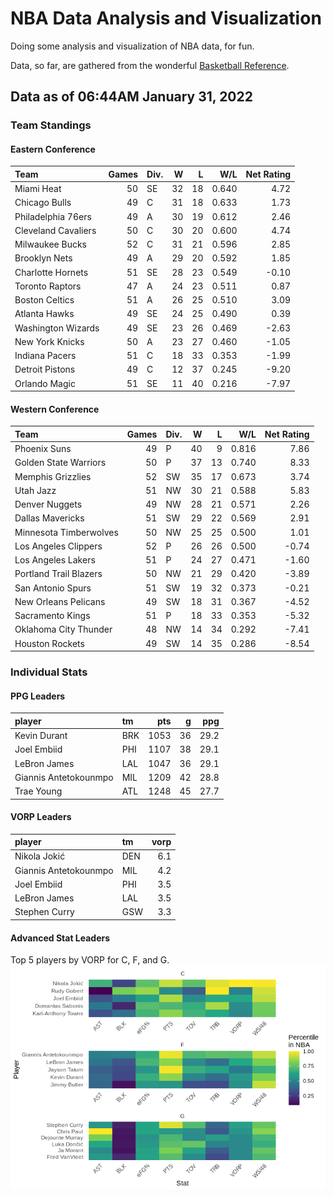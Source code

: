 # NBA Data Analysis and Visualization

Doing some analysis and visualization of NBA data, for fun.

Data, so far, are gathered from the wonderful [Basketball
Reference](https://www.basketball-reference.com/).

## Data as of 06:44AM January 31, 2022

### Team Standings

#### Eastern Conference

| Team                | Games | Div. |  W |  L |   W/L | Net Rating |
| :------------------ | ----: | :--- | -: | -: | ----: | ---------: |
| Miami Heat          |    50 | SE   | 32 | 18 | 0.640 |       4.72 |
| Chicago Bulls       |    49 | C    | 31 | 18 | 0.633 |       1.73 |
| Philadelphia 76ers  |    49 | A    | 30 | 19 | 0.612 |       2.46 |
| Cleveland Cavaliers |    50 | C    | 30 | 20 | 0.600 |       4.74 |
| Milwaukee Bucks     |    52 | C    | 31 | 21 | 0.596 |       2.85 |
| Brooklyn Nets       |    49 | A    | 29 | 20 | 0.592 |       1.85 |
| Charlotte Hornets   |    51 | SE   | 28 | 23 | 0.549 |     \-0.10 |
| Toronto Raptors     |    47 | A    | 24 | 23 | 0.511 |       0.87 |
| Boston Celtics      |    51 | A    | 26 | 25 | 0.510 |       3.09 |
| Atlanta Hawks       |    49 | SE   | 24 | 25 | 0.490 |       0.39 |
| Washington Wizards  |    49 | SE   | 23 | 26 | 0.469 |     \-2.63 |
| New York Knicks     |    50 | A    | 23 | 27 | 0.460 |     \-1.05 |
| Indiana Pacers      |    51 | C    | 18 | 33 | 0.353 |     \-1.99 |
| Detroit Pistons     |    49 | C    | 12 | 37 | 0.245 |     \-9.20 |
| Orlando Magic       |    51 | SE   | 11 | 40 | 0.216 |     \-7.97 |

#### Western Conference

| Team                   | Games | Div. |  W |  L |   W/L | Net Rating |
| :--------------------- | ----: | :--- | -: | -: | ----: | ---------: |
| Phoenix Suns           |    49 | P    | 40 |  9 | 0.816 |       7.86 |
| Golden State Warriors  |    50 | P    | 37 | 13 | 0.740 |       8.33 |
| Memphis Grizzlies      |    52 | SW   | 35 | 17 | 0.673 |       3.74 |
| Utah Jazz              |    51 | NW   | 30 | 21 | 0.588 |       5.83 |
| Denver Nuggets         |    49 | NW   | 28 | 21 | 0.571 |       2.26 |
| Dallas Mavericks       |    51 | SW   | 29 | 22 | 0.569 |       2.91 |
| Minnesota Timberwolves |    50 | NW   | 25 | 25 | 0.500 |       1.01 |
| Los Angeles Clippers   |    52 | P    | 26 | 26 | 0.500 |     \-0.74 |
| Los Angeles Lakers     |    51 | P    | 24 | 27 | 0.471 |     \-1.60 |
| Portland Trail Blazers |    50 | NW   | 21 | 29 | 0.420 |     \-3.89 |
| San Antonio Spurs      |    51 | SW   | 19 | 32 | 0.373 |     \-0.21 |
| New Orleans Pelicans   |    49 | SW   | 18 | 31 | 0.367 |     \-4.52 |
| Sacramento Kings       |    51 | P    | 18 | 33 | 0.353 |     \-5.32 |
| Oklahoma City Thunder  |    48 | NW   | 14 | 34 | 0.292 |     \-7.41 |
| Houston Rockets        |    49 | SW   | 14 | 35 | 0.286 |     \-8.54 |

### Individual Stats

#### PPG Leaders

| player                | tm  |  pts |  g |  ppg |
| :-------------------- | :-- | ---: | -: | ---: |
| Kevin Durant          | BRK | 1053 | 36 | 29.2 |
| Joel Embiid           | PHI | 1107 | 38 | 29.1 |
| LeBron James          | LAL | 1047 | 36 | 29.1 |
| Giannis Antetokounmpo | MIL | 1209 | 42 | 28.8 |
| Trae Young            | ATL | 1248 | 45 | 27.7 |

#### VORP Leaders

| player                | tm  | vorp |
| :-------------------- | :-- | ---: |
| Nikola Jokić          | DEN |  6.1 |
| Giannis Antetokounmpo | MIL |  4.2 |
| Joel Embiid           | PHI |  3.5 |
| LeBron James          | LAL |  3.5 |
| Stephen Curry         | GSW |  3.3 |

#### Advanced Stat Leaders

Top 5 players by VORP for C, F, and G.
![](README_files/figure-gfm/README-unnamed-chunk-7-1.png)<!-- -->
